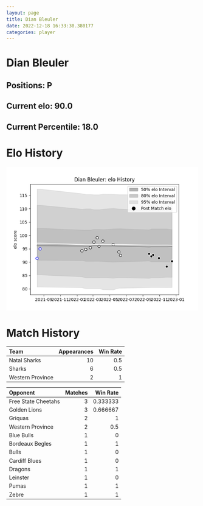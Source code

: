 ```yaml
---  
layout: page  
title: Dian Bleuler  
date: 2022-12-18 16:33:30.380177  
categories: player  
---
```

# Dian Bleuler

## Positions: P

## Current elo: 90.0

## Current Percentile: 18.0

# Elo History


![elo history](history_DianBleuler.png)
# Match History


| Team             |   Appearances |   Win Rate |
|:-----------------|--------------:|-----------:|
| Natal Sharks     |            10 |        0.5 |
| Sharks           |             6 |        0.5 |
| Western Province |             2 |        1   |

| Opponent            |   Matches |   Win Rate |
|:--------------------|----------:|-----------:|
| Free State Cheetahs |         3 |   0.333333 |
| Golden Lions        |         3 |   0.666667 |
| Griquas             |         2 |   1        |
| Western Province    |         2 |   0.5      |
| Blue Bulls          |         1 |   0        |
| Bordeaux Begles     |         1 |   1        |
| Bulls               |         1 |   0        |
| Cardiff Blues       |         1 |   0        |
| Dragons             |         1 |   1        |
| Leinster            |         1 |   0        |
| Pumas               |         1 |   1        |
| Zebre               |         1 |   1        |